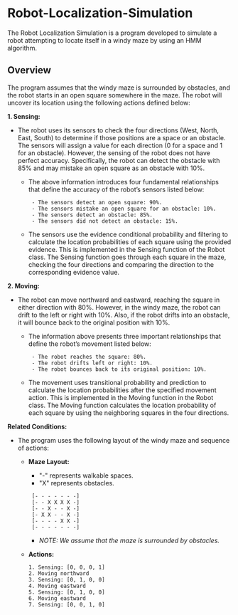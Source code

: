 # Robot-Localization-Simulation
The Robot Localization Simulation is a program developed to simulate a robot attempting to locate itself in a windy maze by using an HMM algorithm. 

## Overview
The program assumes that the windy maze is surrounded by obstacles, and the robot starts in an open square somewhere in the maze. The robot will uncover its location using the following actions defined below:

**1. Sensing:**
- The robot uses its sensors to check the four directions (West, North, East, South) to determine if those positions are a space or an obstacle. The sensors will assign a value for each direction (0 for a space and 1 for an obstacle). However, the sensing of the robot does not have perfect accuracy. Specifically, the robot can detect the obstacle with 85% and may mistake an open square as an obstacle with 10%. 

     - The above information introduces four fundamental relationships that define the accuracy of the robot’s sensors listed below:
       ```
        - The sensors detect an open square: 90%.
        - The sensors mistake an open square for an obstacle: 10%.
        - The sensors detect an obstacle: 85%.
        - The sensors did not detect an obstacle: 15%.
       ```
     - The sensors use the evidence conditional probability and filtering to calculate the location probabilities of each square using the provided evidence. This is implemented in the Sensing function of the Robot class. The Sensing function goes through each square in the maze, checking the four directions and comparing the direction to the corresponding evidence value.

**2. Moving:**
- The robot can move northward and eastward, reaching the square in either direction with 80%. However, in the windy maze, the robot can drift to the left or right with 10%. Also, if the robot drifts into an obstacle, it will bounce back to the original position with 10%. 

     - The information above presents three important relationships that define the robot’s movement listed below:
       ```
        - The robot reaches the square: 80%.
        - The robot drifts left or right: 10%.
        - The robot bounces back to its original position: 10%.
       ```
     - The movement uses transitional probability and prediction to calculate the location probabilities after the specified movement action. This is implemented in the Moving function in the Robot class. The Moving function calculates the location probability of each square by using the neighboring squares in the four directions.

**Related Conditions:**
- The program uses the following layout of the windy maze and sequence of actions:
     - **Maze Layout:**
       - "-" represents walkable spaces.
       - "X" represents obstacles.
        ```
         [- - - - - - -]
         [- - X X X X -]
         [- - X - - X -]
         [- X X - - X -]
         [- - - - X X -]
         [- - - - - - -]
        ```
          - *NOTE: We assume that the maze is surrounded by obstacles.*

     - **Actions:**
       ```
       1. Sensing: [0, 0, 0, 1]
       2. Moving northward
       3. Sensing: [0, 1, 0, 0]
       4. Moving eastward
       5. Sensing: [0, 1, 0, 0]
       6. Moving eastward
       7. Sensing: [0, 0, 1, 0]
       ```
